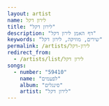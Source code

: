 ```yaml
---
layout: artist
name: לירון דקל
title: "לירון דקל"
description: "דף האמן לירון דקל"
keywords: "שירים, מוזיקה, לירון דקל"
permalink: /artists/לירון-דקל
redirect_from:
  - /artists/list/לירון דקל
songs:
  - number: "59410"
    name: "לפעמים"
    album: "סינגלים"
    artist: "לירון דקל"
---
```

